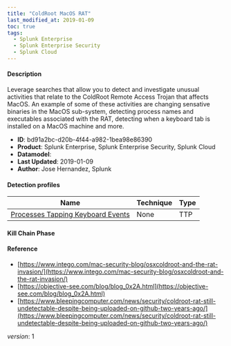 ```yaml
---
title: "ColdRoot MacOS RAT"
last_modified_at: 2019-01-09
toc: true
tags:
  - Splunk Enterprise
  - Splunk Enterprise Security
  - Splunk Cloud
---
```


#### Description

Leverage searches that allow you to detect and investigate unusual activities that relate to the ColdRoot Remote Access Trojan that affects MacOS. An example of some of these activities are changing sensative binaries in the MacOS sub-system, detecting process names and executables associated with the RAT, detecting when a keyboard tab is installed on a MacOS machine and more.

- **ID**: bd91a2bc-d20b-4f44-a982-1bea98e86390
- **Product**: Splunk Enterprise, Splunk Enterprise Security, Splunk Cloud
- **Datamodel**: 
- **Last Updated**: 2019-01-09
- **Author**: Jose Hernandez, Splunk

#### Detection profiles

| Name        | Technique   | Type         |
| ----------- | ----------- |--------------|
| [Processes Tapping Keyboard Events](/endpoint/processes_tapping_keyboard_events/) | None | TTP |

#### Kill Chain Phase



#### Reference

* [https://www.intego.com/mac-security-blog/osxcoldroot-and-the-rat-invasion/](https://www.intego.com/mac-security-blog/osxcoldroot-and-the-rat-invasion/)
* [https://objective-see.com/blog/blog_0x2A.html](https://objective-see.com/blog/blog_0x2A.html)
* [https://www.bleepingcomputer.com/news/security/coldroot-rat-still-undetectable-despite-being-uploaded-on-github-two-years-ago/](https://www.bleepingcomputer.com/news/security/coldroot-rat-still-undetectable-despite-being-uploaded-on-github-two-years-ago/)



_version_: 1